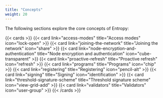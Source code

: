 ```yaml
---
title: "Concepts"
weight: 20
---
```


The following sections explore the core concepts of Entropy:

{{< cards >}}
  {{< card link="access-modes" title="Access modes" icon="lock-open" >}}
  {{< card link="joining-the-network" title="Joining the network" icon="share" >}}
  {{< card link="node-encryption-and-authentication" title="Node encryption and authentication" icon="cube-transparent" >}}
  {{< card link="proactive-refresh" title="Proactive refresh" icon="refresh" >}}
  {{< card link="programs" title="Programs" icon="chip" >}}
  {{< card link="registering" title="Registering" icon="pencil-alt" >}}
  {{< card link="signing" title="Signing" icon="identification" >}}
  {{< card link="threshold-signature-scheme" title="Threshold signature scheme" icon="view-grid-add" >}}
  {{< card link="validators" title="Validators" icon="user-group" >}}
{{< /cards >}}

